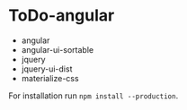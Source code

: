 # ToDo-angular

- angular
- angular-ui-sortable
- jquery
- jquery-ui-dist
- materialize-css

For installation run `npm install --production`.

